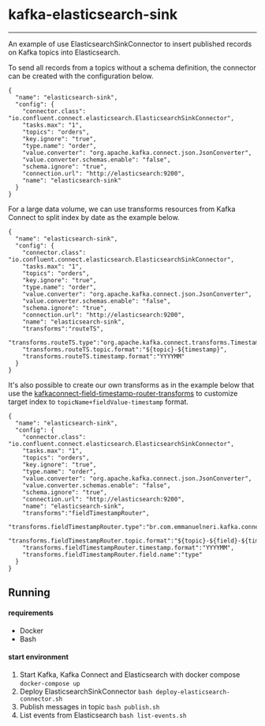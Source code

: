 # kafka-elasticsearch-sink

----

An example of use ElasticsearchSinkConnector to insert published records on Kafka topics into Elasticsearch.


To send all records from a topics without a schema definition, the connector can be created with the configuration below.
```
{
  "name": "elasticsearch-sink",
  "config": {
    "connector.class": "io.confluent.connect.elasticsearch.ElasticsearchSinkConnector",
    "tasks.max": "1",
    "topics": "orders",
    "key.ignore": "true",
    "type.name": "order",
    "value.converter": "org.apache.kafka.connect.json.JsonConverter",
    "value.converter.schemas.enable": "false",
    "schema.ignore": "true",
    "connection.url": "http://elasticsearch:9200",
    "name": "elasticsearch-sink"
  }
}
```

For a large data volume, we can use transforms resources from Kafka Connect to split index by date as the example below.
```
{
  "name": "elasticsearch-sink",
  "config": {
    "connector.class": "io.confluent.connect.elasticsearch.ElasticsearchSinkConnector",
    "tasks.max": "1",
    "topics": "orders",
    "key.ignore": "true",
    "type.name": "order",
    "value.converter": "org.apache.kafka.connect.json.JsonConverter",
    "value.converter.schemas.enable": "false",
    "schema.ignore": "true",
    "connection.url": "http://elasticsearch:9200",
    "name": "elasticsearch-sink",
    "transforms":"routeTS",
    "transforms.routeTS.type":"org.apache.kafka.connect.transforms.TimestampRouter",
    "transforms.routeTS.topic.format":"${topic}-${timestamp}",
    "transforms.routeTS.timestamp.format":"YYYYMM"
  }
}
```
It's also possible to create our own transforms as in the example below that use the [kafkaconnect-field-timestamp-router-transforms](https://github.com/emmanuelneri/kafkaconnect-field-timestamp-router-transforms) to customize target index to `topicName+fieldValue-timestamp` format.
```
{
  "name": "elasticsearch-sink",
  "config": {
    "connector.class": "io.confluent.connect.elasticsearch.ElasticsearchSinkConnector",
    "tasks.max": "1",
    "topics": "orders",
    "key.ignore": "true",
    "type.name": "order",
    "value.converter": "org.apache.kafka.connect.json.JsonConverter",
    "value.converter.schemas.enable": "false",
    "schema.ignore": "true",
    "connection.url": "http://elasticsearch:9200",
    "name": "elasticsearch-sink",
    "transforms":"fieldTimestampRouter",
    "transforms.fieldTimestampRouter.type":"br.com.emmanuelneri.kafka.connect.smt.FieldTimestampRouter",
    "transforms.fieldTimestampRouter.topic.format":"${topic}-${field}-${timestamp}",
    "transforms.fieldTimestampRouter.timestamp.format":"YYYYMM",
    "transforms.fieldTimestampRouter.field.name":"type"
  }
}
```

## Running

#### requirements

- Docker
- Bash

#### start environment

1. Start Kafka, Kafka Connect and Elasticsearch with docker compose `docker-compose up`
2. Deploy ElasticsearchSinkConnector `bash deploy-elasticsearch-connector.sh`
3. Publish messages in topic `bash publish.sh`
4. List events from Elasticsearch `bash list-events.sh`
